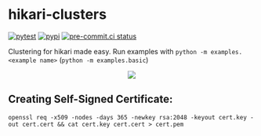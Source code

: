 # hikari-clusters
[![pytest](https://github.com/TrigonDev/hikari-clusters/actions/workflows/pytest.yml/badge.svg)](https://github.com/TrigonDev/hikari-clusters/actions/workflows/pytest.yml)
[![pypi](https://github.com/TrigonDev/hikari-clusters/actions/workflows/pypi.yml/badge.svg)](https://github.com/TrigonDev/hikari-clusters/actions/workflows/pypi.yml)
[![pre-commit.ci status](https://results.pre-commit.ci/badge/github/TrigonDev/hikari-clusters/main.svg)](https://results.pre-commit.ci/latest/github/TrigonDev/hikari-clusters/main)

Clustering for hikari made easy. Run examples with `python -m examples.<example name>` (`python -m examples.basic`)

<p align="center">
  <img src="https://us-east-1.tixte.net/uploads/circuit.is-from.space/clustered-bot-structure.jpeg">
</p>

## Creating Self-Signed Certificate:
```
openssl req -x509 -nodes -days 365 -newkey rsa:2048 -keyout cert.key -out cert.cert && cat cert.key cert.cert > cert.pem
```

